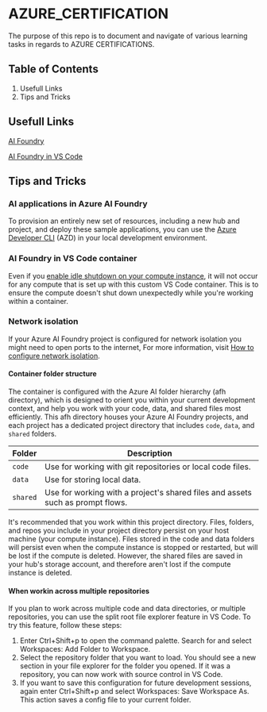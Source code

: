 # AZURE_CERTIFICATION

The purpose of this repo is to document and navigate of various learning tasks in regards to AZURE CERTIFICATIONS. 


## Table of Contents
1. Usefull Links
2. Tips and Tricks

## Usefull Links
[AI Foundry](https://ai.azure.com/)

[AI Foundry in VS Code](https://learn.microsoft.com/en-us/azure/ai-studio/how-to/develop/vscode)


## Tips and Tricks

### AI applications in Azure AI Foundry

To provision an entirely new set of resources, including a new hub and project, and deploy these sample applications, you can use the [Azure Developer CLI](https://learn.microsoft.com/en-us/azure/developer/azure-developer-cli/) (AZD) in your local development environment.


### AI Foundry in VS Code container

Even if you [enable idle shutdown on your compute instance](https://learn.microsoft.com/en-us/azure/ai-studio/how-to/create-manage-compute#configure-idle-shutdown), it will not occur for any compute that is set up with this custom VS Code container. This is to ensure the compute doesn't shut down unexpectedly while you're working within a container.

### Network isolation

If your Azure AI Foundry project is configured for network isolation you might need to open ports to the internet, For more information, visit [How to configure network isolation](https://learn.microsoft.com/en-us/azure/ai-studio/how-to/configure-managed-network#scenario-use-visual-studio-code).


#### Container folder structure

The container is configured with the Azure AI folder hierarchy (afh directory), which is designed to orient you within your current development context, and help you work with your code, data, and shared files most efficiently. This afh directory houses your Azure AI Foundry projects, and each project has a dedicated project directory that includes `code`, `data`, and `shared` folders.

| Folder | Description |
| --- | --- |
| `code` | Use for working with git repositories or local code files. |
| `data` | Use for storing local data. |
| `shared` | Use for working with a project's shared files and assets such as prompt flows. |


It's recommended that you work within this project directory. Files, folders, and repos you include in your project directory persist on your host machine (your compute instance). Files stored in the code and data folders will persist even when the compute instance is stopped or restarted, but will be lost if the compute is deleted. However, the shared files are saved in your hub's storage account, and therefore aren't lost if the compute instance is deleted.

#### When workin across multiple repositories

If you plan to work across multiple code and data directories, or multiple repositories, you can use the split root file explorer feature in VS Code. To try this feature, follow these steps:

1. Enter Ctrl+Shift+p to open the command palette. Search for and select Workspaces: Add Folder to Workspace.
2. Select the repository folder that you want to load. You should see a new section in your file explorer for the folder you opened. If it was a repository, you can now work with source control in VS Code.
3. If you want to save this configuration for future development sessions, again enter Ctrl+Shift+p and select Workspaces: Save Workspace As. This action saves a config file to your current folder.


